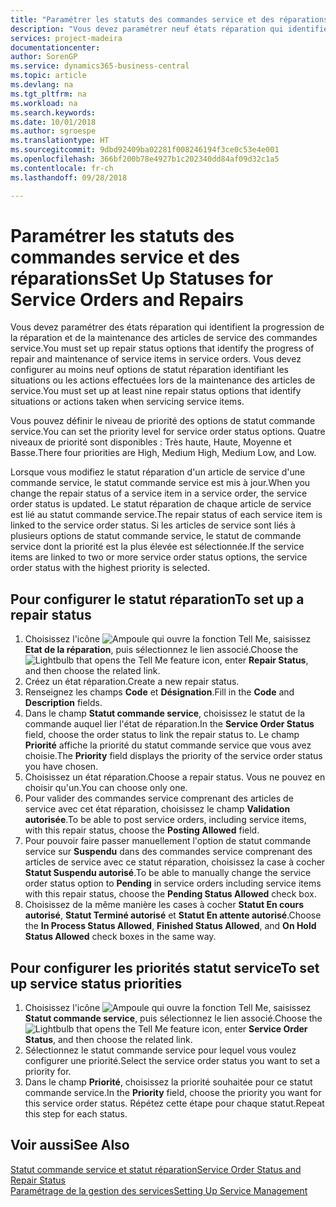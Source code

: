 ```yaml
---
title: "Paramétrer les statuts des commandes service et des réparations | Microsoft Docs"
description: "Vous devez paramétrer neuf états réparation qui identifient la progression de la réparation et de la maintenance des articles de service des commandes service."
services: project-madeira
documentationcenter: 
author: SorenGP
ms.service: dynamics365-business-central
ms.topic: article
ms.devlang: na
ms.tgt_pltfrm: na
ms.workload: na
ms.search.keywords: 
ms.date: 10/01/2018
ms.author: sgroespe
ms.translationtype: HT
ms.sourcegitcommit: 9dbd92409ba02281f008246194f3ce0c53e4e001
ms.openlocfilehash: 366bf200b78e4927b1c202340dd84af09d32c1a5
ms.contentlocale: fr-ch
ms.lasthandoff: 09/28/2018

---
```

# <a name="set-up-statuses-for-service-orders-and-repairs"></a><span data-ttu-id="0b63f-103">Paramétrer les statuts des commandes service et des réparations</span><span class="sxs-lookup"><span data-stu-id="0b63f-103">Set Up Statuses for Service Orders and Repairs</span></span>
<span data-ttu-id="0b63f-104">Vous devez paramétrer des états réparation qui identifient la progression de la réparation et de la maintenance des articles de service des commandes service.</span><span class="sxs-lookup"><span data-stu-id="0b63f-104">You must set up repair status options that identify the progress of repair and maintenance of service items in service orders.</span></span> <span data-ttu-id="0b63f-105">Vous devez configurer au moins neuf options de statut réparation identifiant les situations ou les actions effectuées lors de la maintenance des articles de service.</span><span class="sxs-lookup"><span data-stu-id="0b63f-105">You must set up at least nine repair status options that identify situations or actions taken when servicing service items.</span></span>  

<span data-ttu-id="0b63f-106">Vous pouvez définir le niveau de priorité des options de statut commande service.</span><span class="sxs-lookup"><span data-stu-id="0b63f-106">You can set the priority level for service order status options.</span></span> <span data-ttu-id="0b63f-107">Quatre niveaux de priorité sont disponibles : Très haute, Haute, Moyenne et Basse.</span><span class="sxs-lookup"><span data-stu-id="0b63f-107">There four priorities are High, Medium High, Medium Low, and Low.</span></span>  

<span data-ttu-id="0b63f-108">Lorsque vous modifiez le statut réparation d'un article de service d'une commande service, le statut commande service est mis à jour.</span><span class="sxs-lookup"><span data-stu-id="0b63f-108">When you change the repair status of a service item in a service order, the service order status is updated.</span></span> <span data-ttu-id="0b63f-109">Le statut réparation de chaque article de service est lié au statut commande service.</span><span class="sxs-lookup"><span data-stu-id="0b63f-109">The repair status of each service item is linked to the service order status.</span></span> <span data-ttu-id="0b63f-110">Si les articles de service sont liés à plusieurs options de statut commande service, le statut de commande service dont la priorité est la plus élevée est sélectionnée.</span><span class="sxs-lookup"><span data-stu-id="0b63f-110">If the service items are linked to two or more service order status options, the service order status with the highest priority is selected.</span></span>  

## <a name="to-set-up-a-repair-status"></a><span data-ttu-id="0b63f-111">Pour configurer le statut réparation</span><span class="sxs-lookup"><span data-stu-id="0b63f-111">To set up a repair status</span></span>  
1. <span data-ttu-id="0b63f-112">Choisissez l'icône ![Ampoule qui ouvre la fonction Tell Me](media/ui-search/search_small.png "Dites-moi ce que vous voulez faire"), saisissez **Etat de la réparation**, puis sélectionnez le lien associé.</span><span class="sxs-lookup"><span data-stu-id="0b63f-112">Choose the ![Lightbulb that opens the Tell Me feature](media/ui-search/search_small.png "Tell me what you want to do") icon, enter **Repair Status**, and then choose the related link.</span></span>
2. <span data-ttu-id="0b63f-113">Créez un état réparation.</span><span class="sxs-lookup"><span data-stu-id="0b63f-113">Create a new repair status.</span></span>  
3. <span data-ttu-id="0b63f-114">Renseignez les champs **Code** et **Désignation**.</span><span class="sxs-lookup"><span data-stu-id="0b63f-114">Fill in the **Code** and **Description** fields.</span></span>  
4. <span data-ttu-id="0b63f-115">Dans le champ **Statut commande service**, choisissez le statut de la commande auquel lier l'état de réparation.</span><span class="sxs-lookup"><span data-stu-id="0b63f-115">In the **Service Order Status** field, choose the order status to link the repair status to.</span></span> <span data-ttu-id="0b63f-116">Le champ **Priorité** affiche la priorité du statut commande service que vous avez choisie.</span><span class="sxs-lookup"><span data-stu-id="0b63f-116">The **Priority** field displays the priority of the service order status you have chosen.</span></span>  
5. <span data-ttu-id="0b63f-117">Choisissez un état réparation.</span><span class="sxs-lookup"><span data-stu-id="0b63f-117">Choose a repair status.</span></span> <span data-ttu-id="0b63f-118">Vous ne pouvez en choisir qu'un.</span><span class="sxs-lookup"><span data-stu-id="0b63f-118">You can choose only one.</span></span>  
6. <span data-ttu-id="0b63f-119">Pour valider des commandes service comprenant des articles de service avec cet état réparation, choisissez le champ **Validation autorisée**.</span><span class="sxs-lookup"><span data-stu-id="0b63f-119">To be able to post service orders, including service items, with this repair status, choose the **Posting Allowed** field.</span></span>  
7. <span data-ttu-id="0b63f-120">Pour pouvoir faire passer manuellement l'option de statut commande service sur **Suspendu** dans des commandes service comprenant des articles de service avec ce statut réparation, choisissez la case à cocher **Statut Suspendu autorisé**.</span><span class="sxs-lookup"><span data-stu-id="0b63f-120">To be able to manually change the service order status option to **Pending** in service orders including service items with this repair status, choose the **Pending Status Allowed** check box.</span></span>  
8. <span data-ttu-id="0b63f-121">Choisissez de la même manière les cases à cocher **Statut En cours autorisé**, **Statut Terminé autorisé** et **Statut En attente autorisé**.</span><span class="sxs-lookup"><span data-stu-id="0b63f-121">Choose the **In Process Status Allowed**, **Finished Status Allowed**, and **On Hold Status Allowed** check boxes in the same way.</span></span>
  
## <a name="to-set-up-service-status-priorities"></a><span data-ttu-id="0b63f-122">Pour configurer les priorités statut service</span><span class="sxs-lookup"><span data-stu-id="0b63f-122">To set up service status priorities</span></span>  
1. <span data-ttu-id="0b63f-123">Choisissez l'icône ![Ampoule qui ouvre la fonction Tell Me](media/ui-search/search_small.png "Dites-moi ce que vous voulez faire"), saisissez **Statut commande service**, puis sélectionnez le lien associé.</span><span class="sxs-lookup"><span data-stu-id="0b63f-123">Choose the ![Lightbulb that opens the Tell Me feature](media/ui-search/search_small.png "Tell me what you want to do") icon, enter **Service Order Status**, and then choose the related link.</span></span>  
2. <span data-ttu-id="0b63f-124">Sélectionnez le statut commande service pour lequel vous voulez configurer une priorité.</span><span class="sxs-lookup"><span data-stu-id="0b63f-124">Select the service order status you want to set a priority for.</span></span>  
3. <span data-ttu-id="0b63f-125">Dans le champ **Priorité**, choisissez la priorité souhaitée pour ce statut commande service.</span><span class="sxs-lookup"><span data-stu-id="0b63f-125">In the **Priority** field, choose the priority you want for this service order status.</span></span> <span data-ttu-id="0b63f-126">Répétez cette étape pour chaque statut.</span><span class="sxs-lookup"><span data-stu-id="0b63f-126">Repeat this step for each status.</span></span>  

## <a name="see-also"></a><span data-ttu-id="0b63f-127">Voir aussi</span><span class="sxs-lookup"><span data-stu-id="0b63f-127">See Also</span></span>  
[<span data-ttu-id="0b63f-128">Statut commande service et statut réparation</span><span class="sxs-lookup"><span data-stu-id="0b63f-128">Service Order Status and Repair Status</span></span>](service-service-order-status-and-repair-status.md)  
[<span data-ttu-id="0b63f-129">Paramétrage de la gestion des services</span><span class="sxs-lookup"><span data-stu-id="0b63f-129">Setting Up Service Management</span></span>](service-setup-service.md)  

